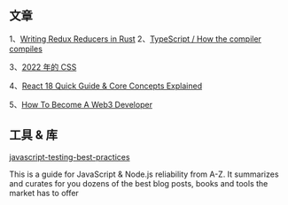
## 文章
1、[Writing Redux Reducers in Rust](https://fiberplane.dev/blog/writing-redux-reducers-in-rust/)
2、[TypeScript / How the compiler compiles](https://www.huy.rocks/everyday/04-01-2022-typescript-how-the-compiler-compiles)

3、[2022 年的 CSS](https://zhuanlan.zhihu.com/p/483199541)

4、[React 18 Quick Guide & Core Concepts Explained](https://dev.to/shrutikapoor08/react-18-quick-guide-core-concepts-explained-519p)

5、[How To Become A Web3 Developer](https://blog.devgenius.io/how-to-become-a-web3-developer-e1e76a23dcc7)

## 工具 & 库

[javascript-testing-best-practices](https://github.com/goldbergyoni/javascript-testing-best-practices)

This is a guide for JavaScript & Node.js reliability from A-Z. It summarizes and curates for you dozens of the best blog posts, books and tools the market has to offer